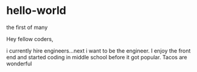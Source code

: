 # hello-world
the first of many

Hey fellow coders,

i currently hire engineers...next i want to be the engineer. I enjoy the front end and started coding in middle school before it got popular. 
Tacos are wonderful
